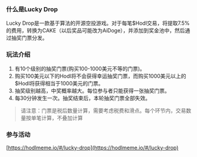 ### 什么是Lucky Drop

Lucky Drop是一款基于算法的开源空投游戏。对于每笔$Hodl交易，将提取7.5%的费用，转换为CAKE（以后奖品可能改为AiDoge），并添加到奖金池中，然后通过抽奖门票分发。

### 玩法介绍

1. 有10个级别的抽奖门票(购买100-1000美元不等的门票)。
2. 购买100美元以下的Hodl将不会获得幸运抽奖门票，而购买1000美元以上的$Hodl将获得相当于1000美元的门票。
3. 抽奖级别越高，中奖概率越大。每位参与者只能获得一张抽奖门票。
4. 每30分钟发生一次。抽奖结束后，本轮抽奖门票全部失效。

> 请注意：门票是税后数量计算，需要考虑税费和滑点。每个环节内，交易数量按单笔计算，不叠加计算

### 参与活动

[https://hodlmeme.io/#/lucky-drop](https://hodlmeme.io/#/lucky-drop)